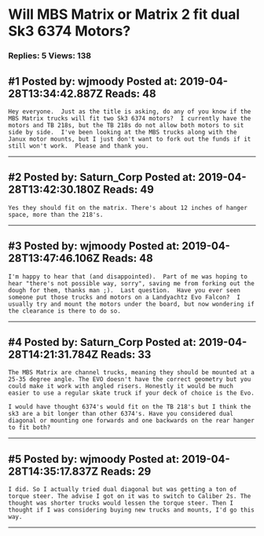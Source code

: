# Will MBS Matrix or Matrix 2 fit dual Sk3 6374 Motors?

### Replies: 5 Views: 138

## \#1 Posted by: wjmoody Posted at: 2019-04-28T13:34:42.887Z Reads: 48

```
Hey everyone.  Just as the title is asking, do any of you know if the MBS Matrix trucks will fit two Sk3 6374 motors?  I currently have the motors and TB 218s, but the TB 218s do not allow both motors to sit side by side.  I've been looking at the MBS trucks along with the Janux motor mounts, but I just don't want to fork out the funds if it still won't work.  Please and thank you.
```

---
## \#2 Posted by: Saturn_Corp Posted at: 2019-04-28T13:42:30.180Z Reads: 49

```
Yes they should fit on the matrix. There's about 12 inches of hanger space, more than the 218's.
```

---
## \#3 Posted by: wjmoody Posted at: 2019-04-28T13:47:46.106Z Reads: 48

```
I'm happy to hear that (and disappointed).  Part of me was hoping to hear "there's not possible way, sorry", saving me from forking out the dough for them, thanks man ;).  Last question.  Have you ever seen someone put those trucks and motors on a Landyachtz Evo Falcon?  I usually try and mount the motors under the board, but now wondering if the clearance is there to do so.
```

---
## \#4 Posted by: Saturn_Corp Posted at: 2019-04-28T14:21:31.784Z Reads: 33

```
The MBS Matrix are channel trucks, meaning they should be mounted at a 25-35 degree angle. The EVO doesn't have the correct geometry but you could make it work with angled risers. Honestly it would be much easier to use a regular skate truck if your deck of choice is the Evo.

I would have thought 6374's would fit on the TB 218's but I think the sk3 are a bit longer than other 6374's. Have you considered dual diagonal or mounting one forwards and one backwards on the rear hanger to fit both?
```

---
## \#5 Posted by: wjmoody Posted at: 2019-04-28T14:35:17.837Z Reads: 29

```
I did. So I actually tried dual diagonal but was getting a ton of torque steer. The advise I got on it was to switch to Caliber 2s. The thought was shorter trucks would lessen the torque steer. Then I thought if I was considering buying new trucks and mounts, I'd go this way.
```

---
